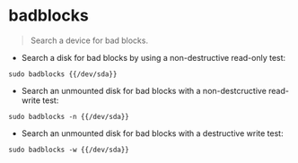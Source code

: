 # badblocks

> Search a device for bad blocks.

- Search a disk for bad blocks by using a non-destructive read-only test:

`sudo badblocks {{/dev/sda}}`

- Search an unmounted disk for bad blocks with a non-destcructive read-write test:

`sudo badblocks -n {{/dev/sda}}`

- Search an unmounted disk for bad blocks with a destructive write test:

`sudo badblocks -w {{/dev/sda}}`
